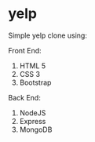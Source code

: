 # yelp

Simple yelp clone using:

Front End:
1. HTML 5
2. CSS 3
3. Bootstrap

Back End:
1. NodeJS
2. Express
3. MongoDB
